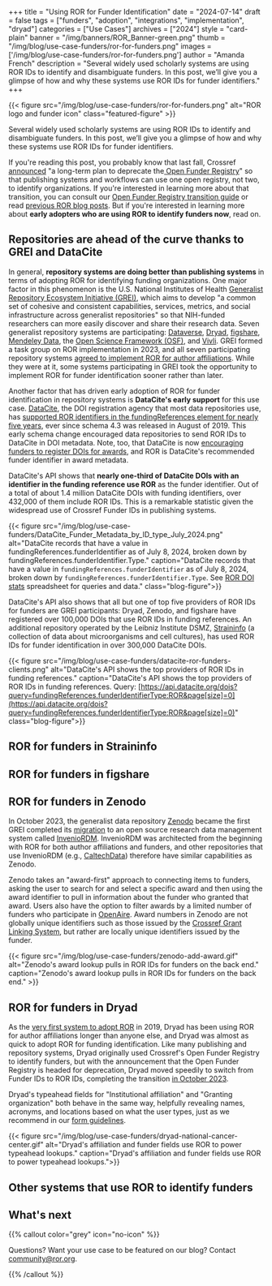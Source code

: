 +++ 
title = "Using ROR for Funder Identification" 
date = "2024-07-14"
draft = false 
tags = ["funders", "adoption", "integrations", "implementation", "dryad"] 
categories = ["Use Cases"] 
archives = ["2024"]
style = "card-plain" 
banner = "/img/banners/ROR_Banner-green.png" 
thumb = "/img/blog/use-case-funders/ror-for-funders.png" 
images = ['/img/blog/use-case-funders/ror-for-funders.png']
author = "Amanda French" 
description = "Several widely used scholarly systems are using ROR IDs to identify and disambiguate funders. In this post, we’ll give you a glimpse of how and why these systems use ROR IDs for funder identifiers."
+++ 

{{< figure src="/img/blog/use-case-funders/ror-for-funders.png" alt="ROR logo and funder icon" class="featured-figure" >}}

Several widely used scholarly systems are using ROR IDs to identify and disambiguate funders. In this post, we’ll give you a glimpse of how and why these systems use ROR IDs for funder identifiers.

If you're reading this post, you probably know that last fall, Crossref [announced](https://www.crossref.org/blog/open-funder-registry-to-transition-into-research-organization-registry-ror/) "a long-term plan to deprecate the[ Open Funder Registry](https://www.crossref.org/services/funder-registry/)" so that publishing systems and workflows can use one open registry, not two, to identify organizations. If you're interested in learning more about that transition, you can consult our [Open Funder Registry transition guide](https://ror.readme.io/docs/funder-registry) or read [previous ROR blog posts](https://ror.org/tags/funders/). But if you're interested in learning more about **early adopters who are using ROR to identify funders now**, read on. 

## Repositories are ahead of the curve thanks to GREI and DataCite

In general, **repository systems are doing better than publishing systems** in terms of adopting ROR for identifying funding organizations. One major factor in this phenomenon is the U.S. National Institutes of Health [Generalist Repository Ecosystem Initiative (GREI)](https://datascience.nih.gov/data-ecosystem/generalist-repository-ecosystem-initiative), which aims to develop "a common set of cohesive and consistent capabilities, services, metrics, and social infrastructure across generalist repositories" so that NIH-funded researchers can more easily discover and share their research data. Seven generalist repository systems are participating: [Dataverse](https://dataverse.org/), [Dryad](https://datadryad.org/), [figshare](https://figshare.com), [Mendeley Data](https://data.mendeley.com), the [Open Science Framework (OSF)](https://osf.io), and [Vivli](https://vivli.org). GREI formed a task group on ROR implementation in 2023, and all seven participating repository systems [agreed to implement ROR for author affiliations](https://medium.com/@blog-grei/kicking-off-greis-third-year-b8709ab45a48). While they were at it, some systems participating in GREI took the opportunity to implement ROR for funder identification sooner rather than later. 

Another factor that has driven early adoption of ROR for funder identification in repository systems is **DataCite's early support** for this use case. [DataCite](https://datacite.org), the DOI registration agency that most data repositories use, has [supported ROR identifiers in the fundingReferences element for nearly five years](https://datacite.org/blog/identify-your-affiliation-with-metadata-schema-4-3/), ever since schema 4.3 was released in August of 2019. This early schema change encouraged data repositories to send ROR IDs to DataCite in DOI metadata. Note, too, that DataCite is now [encouraging funders to register DOIs for awards](https://datacite.org/blog/guidance-for-registering-datacite-dois-for-awards/), and ROR is  DataCite's recommended funder identifier in award metadata.

DataCite's API shows that **nearly one-third of DataCite DOIs with an identifier in the funding reference use ROR** as the funder identifier. Out of a total of about 1.4 million DataCite DOIs with funding identifiers, over 432,000 of them include ROR IDs. This is a remarkable statistic given the widespread use of Crossref Funder IDs in publishing systems. 

{{< figure src="/img/blog/use-case-funders/DataCite_Funder_Metadata_by_ID_type_July_2024.png" alt="DataCite records that have a value in fundingReferences.funderIdentifier as of July 8, 2024, broken down by fundingReferences.funderIdentifier.Type." caption="DataCite records that have a value in <code>fundingReferences.funderIdentifier</code> as of July 8, 2024, broken down by <code>fundingReferences.funderIdentifier.Type</code>. See [ROR DOI stats](https://docs.google.com/spreadsheets/d/1RKc4HM2K3mXvlMuQt-pR4xXgQiOC2B8rMuaddBqEaMg/edit?usp=sharing) spreadsheet for queries and data." class="blog-figure">}}

DataCite's API also shows that all but one of top five providers of ROR IDs for funders are GREI participants: Dryad, Zenodo, and figshare have registered over 100,000 DOIs that use ROR IDs in funding references. An additional repository operated by the Leibniz Institute DSMZ, [Straininfo](https://straininfo.dsmz.de/) (a collection of data about microorganisms and cell cultures), has used ROR IDs for funder identification in over 300,000 DataCite DOIs.
 
{{< figure src="/img/blog/use-case-funders/datacite-ror-funders-clients.png" alt="DataCite's API shows the top providers of ROR IDs in funding references." caption="DataCite's API shows the top providers of ROR IDs in funding references. Query: [https://api.datacite.org/dois?query=fundingReferences.funderIdentifierType:ROR&page[size]=0](https://api.datacite.org/dois?query=fundingReferences.funderIdentifierType:ROR&page[size]=0)"  class="blog-figure">}}


## ROR for funders in Straininfo


## ROR for funders in figshare


## ROR for funders in Zenodo

In October 2023, the generalist data repository [Zenodo](https://zenodo.org) became the first GREI completed its [migration](https://blog.zenodo.org/2023/10/13/2023-10-13-zenodo-rdm/) to an open source research data management system called [InvenioRDM](https://inveniosoftware.org/products/rdm/). InvenioRDM was architected from the beginning with ROR for both author affiliations and funders, and other repositories that use InvenioRDM (e.g., [CaltechData](https://data.caltech.edu)) therefore have similar capabilities as Zenodo. 

Zenodo takes an "award-first" approach to connecting items to funders, asking the user to search for and select a specific award and then using the award identifier to pull in information about the funder who granted that award. Users also have the option to filter awards by a limited number of funders who participate in [OpenAire](https://www.openaire.eu/). Award numbers in Zenodo are not globally unique identifiers such as those issued by the [Crossref Grant Linking System](https://www.crossref.org/community/special-programs/grant-linking-system/), but rather are locally unique identifiers issued by the funder. 

{{< figure src="/img/blog/use-case-funders/zenodo-add-award.gif" alt="Zenodo's award lookup pulls in ROR IDs for funders on the back end." caption="Zenodo's award lookup pulls in ROR IDs for funders on the back end." >}}

## ROR for funders in Dryad

As the [very first system to adopt ROR](https://ror.org/blog/2019-07-10-ror-ing-together-with-dryad/) in 2019, Dryad has been using ROR for author affiliations longer than anyone else, and Dryad was almost as quick to adopt ROR for funding identification. Like many publishing and repository systems, Dryad originally used Crossref's Open Funder Registry to identify funders, but with the announcement that the Open Funder Registry is headed for deprecation, Dryad moved speedily to switch from Funder IDs to ROR IDs, completing the transition [in October 2023](https://github.com/datadryad/dryad-product-roadmap/issues/2840). 

Dryad's typeahead fields for "Institutional affiliation" and "Granting organization" both behave in the same way, helpfully revealing names, acronyms, and locations based on what the user types, just as we recommend in our [form guidelines](https://ror.readme.io/v2/docs/forms). 

{{< figure src="/img/blog/use-case-funders/dryad-national-cancer-center.gif" alt="Dryad's affiliation and funder fields use ROR to power typeahead lookups." caption="Dryad's affiliation and funder fields use ROR to power typeahead lookups.">}}



## Other systems that use ROR to identify funders


## What's next












{{% callout color="grey" icon="no-icon" %}}

Questions? Want your use case to be featured on our blog? Contact <community@ror.org>.

{{% /callout %}}